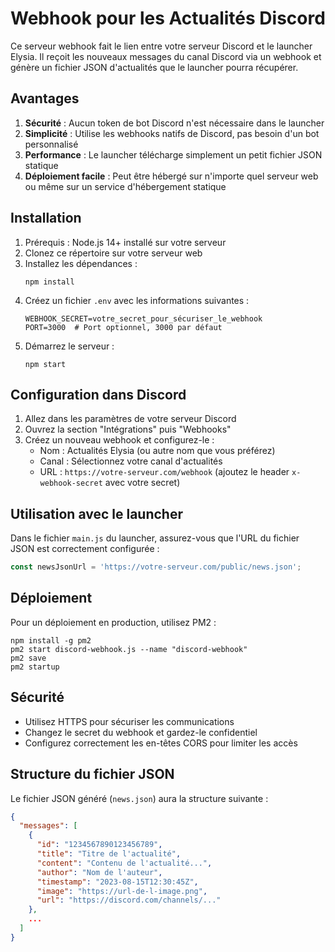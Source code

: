 # Webhook pour les Actualités Discord

Ce serveur webhook fait le lien entre votre serveur Discord et le launcher Elysia. Il reçoit les nouveaux messages du canal Discord via un webhook et génère un fichier JSON d'actualités que le launcher pourra récupérer.

## Avantages

1. **Sécurité** : Aucun token de bot Discord n'est nécessaire dans le launcher
2. **Simplicité** : Utilise les webhooks natifs de Discord, pas besoin d'un bot personnalisé
3. **Performance** : Le launcher télécharge simplement un petit fichier JSON statique
4. **Déploiement facile** : Peut être hébergé sur n'importe quel serveur web ou même sur un service d'hébergement statique

## Installation

1. Prérequis : Node.js 14+ installé sur votre serveur
2. Clonez ce répertoire sur votre serveur web
3. Installez les dépendances :
   ```
   npm install
   ```
4. Créez un fichier `.env` avec les informations suivantes :
   ```
   WEBHOOK_SECRET=votre_secret_pour_sécuriser_le_webhook
   PORT=3000  # Port optionnel, 3000 par défaut
   ```
5. Démarrez le serveur :
   ```
   npm start
   ```

## Configuration dans Discord

1. Allez dans les paramètres de votre serveur Discord
2. Ouvrez la section "Intégrations" puis "Webhooks"
3. Créez un nouveau webhook et configurez-le :
   - Nom : Actualités Elysia (ou autre nom que vous préférez)
   - Canal : Sélectionnez votre canal d'actualités
   - URL : `https://votre-serveur.com/webhook` (ajoutez le header `x-webhook-secret` avec votre secret)

## Utilisation avec le launcher

Dans le fichier `main.js` du launcher, assurez-vous que l'URL du fichier JSON est correctement configurée :

```javascript
const newsJsonUrl = 'https://votre-serveur.com/public/news.json';
```

## Déploiement

Pour un déploiement en production, utilisez PM2 :

```
npm install -g pm2
pm2 start discord-webhook.js --name "discord-webhook"
pm2 save
pm2 startup
```

## Sécurité

- Utilisez HTTPS pour sécuriser les communications
- Changez le secret du webhook et gardez-le confidentiel
- Configurez correctement les en-têtes CORS pour limiter les accès

## Structure du fichier JSON

Le fichier JSON généré (`news.json`) aura la structure suivante :

```json
{
  "messages": [
    {
      "id": "1234567890123456789",
      "title": "Titre de l'actualité",
      "content": "Contenu de l'actualité...",
      "author": "Nom de l'auteur",
      "timestamp": "2023-08-15T12:30:45Z",
      "image": "https://url-de-l-image.png",
      "url": "https://discord.com/channels/..."
    },
    ...
  ]
}
``` 